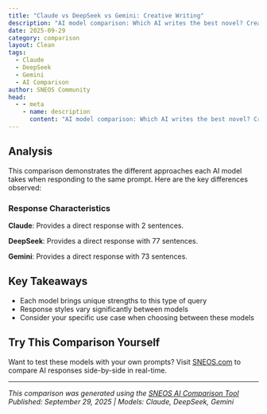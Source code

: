 ```yaml
---
title: "Claude vs DeepSeek vs Gemini: Creative Writing"
description: "AI model comparison: Which AI writes the best novel? Creative writing showdown..."
date: 2025-09-29
category: comparison
layout: Clean
tags:
  - Claude
  - DeepSeek
  - Gemini
  - AI Comparison
author: SNEOS Community
head:
  - - meta
    - name: description
      content: "AI model comparison: Which AI writes the best novel? Creative writing showdown..."
---
```


<ChatComparison
  title="Claude vs DeepSeek vs Gemini: Creative Writing"
  prompt="Which AI writes the best novel? Creative writing showdown"
  :responses='{
    "Claude": "Invalid API source. Please specify \u0027openai\u0027, \u0027anthropic\u0027, \u0027gemini\u0027, \u0027gemini-grounding\u0027, \u0027deepseek\u0027, \u0027grok\u0027, \u0027grok-live\u0027, or \u0027mistral\u0027.",
    "DeepSeek": "Of course! This is a fantastic question that gets to the heart of what AI is and isn\u0027t good for. The short answer is: **There is no single \u0022best\u0022 AI for writing a novel.** It\u0027s like asking which tool is best for building a house\u2014you need a hammer, a saw, and a level for different jobs.\n\nThe \u0022best\u0022 AI depends entirely on what part of the creative process you\u0027re tackling.\n\nLet\u0027s break down the showdown between the top contenders, judging them on key novel-writing criteria.\n\n### The Contenders\n\n1.  **GPT-4 \u0026 ChatGPT Plus:** The all-around champion. Known for its fluency, coherence, and ability to follow complex instructions.\n2.  **Claude (Anthropic):** The \u0022conscientious\u0022 writer. Excels at understanding context, maintaining a consistent narrative voice, and working with long documents.\n3.  **Gemini Advanced (Google):** The creative brainstormer. Great for generating a wide variety of ideas and initial concepts.\n4.  **Specialized Tools (Sudowrite, NovelAI):** The dedicated writing assistants. Built specifically for authors, with features like a \u0022Writing Assistant,\u0022 \u0022Brainstorming,\u0022 and \u0022Style Rewrites.\u0022\n\n---\n\n### The Creative Writing Showdown: Round by Round\n\n#### Round 1: Brainstorming \u0026 Ideation (The \u0022What if?\u0022 Phase)\n*   **Goal:** Generate a logline, plot concepts, character archetypes, and world-building elements.\n*   **Winner: Gemini Advanced \u0026 GPT-4 (Tie)**\n    *   **Gemini** is fantastic at throwing out a huge volume of wild, creative ideas. It\u0027s less filtered and can produce truly unexpected concepts.\n    *   **GPT-4** is more structured and can refine a vague idea into a solid premise. (\u0022Give me a sci-fi story about a gardener\u0022 -\u003E GPT-4 can build a whole world around a \u0022bio-sculptor\u0022 on a generation ship).\n*   **Honorable Mention: Sudowrite\u0027s \u0022Brainstorm\u0022 feature** is purpose-built for this and provides highly relevant, story-specific suggestions.\n\n#### Round 2: Prose Quality \u0026 Writing Style\n*   **Goal:** Produce beautiful, evocative, and stylistically consistent sentences and paragraphs.\n*   **Winner: Claude**\n    *   Claude consistently produces the most human-like, literary, and nuanced prose. It has a great grasp of \u0022show, don\u0027t tell\u0022 and can maintain a specific authorial voice (e.g., Hemingway\u0027s terse style vs. Tolkien\u0027s descriptive one) throughout a long passage.\n*   **Runner-Up: GPT-4**\n    *   GPT-4 is also highly capable and fluent, but its prose can sometimes feel more generic or \u0022commercially safe\u0022 compared to Claude\u0027s more distinctive style.\n\n#### Round 3: Plotting \u0026 Narrative Coherence\n*   **Goal:** Maintain a logical plot, avoid contradictions, and build a satisfying story arc over many chapters.\n*   **Winner: Claude**\n    *   This is Claude\u0027s superpower. Its large context window (200K tokens) means it can remember details from 50 pages ago. It\u0027s exceptional at outlining a multi-chapter novel and ensuring that characters, settings, and plot points remain consistent.\n*   **Runner-Up: GPT-4**\n    *   GPT-4 is good at plotting but can be more prone to forgetting minor details or introducing slight inconsistencies in longer works without careful prompting.\n\n#### Round 4: Character Development \u0026 Dialogue\n*   **Goal:** Create believable, multi-dimensional characters with unique voices and write natural, compelling dialogue.\n*   **Winner: GPT-4**\n    *   GPT-4, trained on a vast corpus of human interaction, is a master of dialogue. It can easily distinguish between characters\u0027 speech patterns and generate conversations that feel authentic and drive the plot forward. It\u0027s also very good at exploring a character\u0027s internal motivations.\n*   **Runner-Up: Claude**\n    *   Claude is also excellent, especially at maintaining a character\u0027s core personality, but GPT-4 has a slight edge in the natural rhythm and subtext of dialogue.\n\n#### Round 5: The Human-AI Collaboration (Workflow)\n*   **Goal:** How well does the AI function as a writing *assistant* rather than an author?\n*   **Winner: Specialized Tools (Sudowrite)**\n    *   Tools like **Sudowrite** are designed for this. Features like \u0022Rewrite\u0022 (to change tone or expand), \u0022Describe\u0022 (to add sensory details), and \u0022Shorten\u0022 are seamlessly integrated into a writer\u0027s workflow. They feel less like a chat bot and more like a co-pilot in your word processor.\n*   **Runner-Up: Claude \u0026 GPT-4**\n    *   Both are powerful but require more manual prompting and management. You have to direct the conversation explicitly (\u0022Now, rewrite this paragraph in a more suspenseful way...\u0022).\n\n---\n\n### The Verdict: Who is the \u0022Best\u0022?\n\n*   **For the \u0022Architect\u0022 Writer (who plans everything):** **Claude** is your best bet. Its strength in long-term coherence and outlining makes it the ideal partner for building a structurally sound novel.\n*   **For the \u0022Gardener\u0022 Writer (who discovers the story by writing):** **GPT-4** or **Sudowrite** are perfect. They are brilliant at improvisation, generating the next paragraph, and helping you explore the story as you go.\n*   **For Beating Writer\u0027s Block and Idea Generation:** **Gemini Advanced** is a fantastic starting pistol for your creativity.\n*   **For a Seamless, Integrated Writing Experience:** A specialized tool like **Sudowrite** is worth the investment for serious writers.\n\n### The Crucial Caveat: The Human is the Author\n\n**No current AI can write a *good* novel on its own.**\n\nAn AI lacks true understanding, consciousness, and intent. It will always:\n*   **Struggle with Theme:** It can implement a theme you suggest, but it cannot originate a meaningful one.\n*   **Be Derivative:** It remixes what it has learned from its training data. True, groundbreaking originality is a human frontier.\n*   **Make \u0022Soulless\u0022 Choices:** An AI doesn\u0027t *feel* a character\u0027s pain or joy. Its emotional beats are calculated, not lived.\n\n### The Winning Strategy: The AI-Powered Author\n\nThe \u0022best\u0022 novel will be written by a human author who skillfully uses **all** these tools as part of their process:\n\n1.  **Brainstorm** with Gemini or GPT-4.\n2.  **Outline** the plot and characters with Claude.\n3.  **Write** your first draft, using Sudowrite or GPT-4 to overcome blocks and flesh out scenes.\n4.  **Refine** your prose and check for consistency with Claude.\n5.  **Repeat, revise, and edit.** You, the human, are the director, making all the final creative decisions.\n\nSo, in this creative writing showdown, the true winner isn\u0027t an AI\u2014it\u0027s the **author who learns to wield them all.**",
    "Gemini": "This is a fascinating question, and the answer is evolving rapidly. There\u0027s no single \u0022best\u0022 AI novel writer right now, but here\u0027s a breakdown of the key players, their strengths and weaknesses, and how they\u0027re used in novel writing:\n\n**Key AI Models/Tools \u0026 Their Strengths/Weaknesses:**\n\n*   **GPT-3.5 and GPT-4 (OpenAI):**\n    *   **Strengths:** Excellent language fluency, can generate coherent text in various styles, strong at mimicking existing writing patterns, good at dialogue, can generate ideas, outlines, and summaries.  GPT-4 has improved coherence, fact-checking, and creativity compared to GPT-3.5.\n    *   **Weaknesses:** Can be repetitive, lacks originality without careful prompting and editing, struggles with complex plots and character development over long narratives, prone to factual errors or inconsistencies, can generate nonsensical or illogical passages if not carefully guided. Requires significant human input for editing, consistency, and originality.  Can sometimes be bland or generic. Struggles with deeper themes and nuanced emotional complexity.\n    *   **How Used:** Used for brainstorming, generating first drafts, creating character descriptions, writing dialogue, outlining plots, and rewriting passages. Often used as a starting point that requires extensive human editing and rewriting.\n\n*   **Google\u0027s PaLM 2 (and its variants, like Bard):**\n    *   **Strengths:** Similar to GPT-4 in many respects. Google claims PaLM 2 is stronger at reasoning and coding.  Potentially better at handling more complex topics and research.\n    *   **Weaknesses:**  Similar to GPT-4, including potential for factual errors and lack of deep originality without human guidance.  The \u0022Bard\u0022 interface is still under development, and its long-form writing capabilities are being refined.\n    *   **How Used:** Similar to GPT-4.  Could be particularly useful for novels requiring research or technical elements.\n\n*   **Claude (Anthropic):**\n    *   **Strengths:** Designed with a focus on safety and helpfulness. Often cited as being more reliable and less prone to generating harmful content than some other models.  Has a large context window, which could be beneficial for longer narratives.\n    *   **Weaknesses:** While improving, may not always be as \u0022creative\u0022 or \u0022expressive\u0022 as some other models. Still requires human oversight.\n    *   **How Used:** Similar to GPT models, potentially useful for crafting stories with ethical considerations or for ensuring the content is appropriate.\n\n*   **Other specialized AI writing tools (Sudowrite, Jasper, NovelAI):**\n    *   **Strengths:** Often built with specific features and workflows geared towards novel writing.  May offer tools for character management, worldbuilding, plot outlining, and style consistency. Some, like NovelAI, are explicitly designed for creative and imaginative writing.\n    *   **Weaknesses:** May rely on underlying models like GPT, so they inherit some of the same weaknesses. The quality and features vary widely.  Can be expensive.\n    *   **How Used:** These tools streamline the novel-writing process, helping authors manage different aspects of the story and generate content more efficiently.\n\n**The Current Reality: Human-AI Collaboration**\n\nIt\u0027s important to understand that no AI can currently write a truly *great* novel independently, in the same way a skilled human author can.  The most promising approach is **human-AI collaboration**.  Here\u0027s how that typically works:\n\n1.  **Brainstorming \u0026 Initial Concepts (Human \u002B AI):** The human provides the initial spark \u2013 the idea, the characters, the theme. The AI can help brainstorm variations, suggest plot points, and expand on character ideas.\n2.  **Outlining (Human \u002B AI):** A detailed outline is crucial for coherence.  The human typically guides the overall structure, while the AI can help fill in the details and suggest potential twists.\n3.  **First Draft Generation (AI with Human Guidance):** This is where the AI shines.  It can generate large amounts of text quickly, filling in the gaps in the outline.  The human needs to provide clear instructions and stylistic guidance.\n4.  **Revision \u0026 Editing (Human Dominance):** This is the most crucial step. The human author must meticulously revise and edit the AI-generated text, correcting errors, adding depth and nuance, ensuring consistency, and injecting their own unique voice and perspective.  This is where the \u0022soul\u0022 of the novel is created.\n5.  **Refinement (Human \u002B AI):**  The AI can be used again to polish the text, suggest alternative phrasing, or generate additional scenes.\n\n**Judging a Novel Written with AI:**\n\nIf we were to judge an AI-assisted novel, we\u0027d need to consider:\n\n*   **Originality:** How unique and imaginative is the story?\n*   **Coherence:** Does the plot make sense? Are the characters consistent?\n*   **Emotional Impact:** Does the novel evoke emotions in the reader?\n*   **Style and Voice:** Is the writing engaging and well-crafted? Does it have a distinctive voice?\n*   **Technical Accuracy (if applicable):** Is the research accurate and well-integrated into the story?\n*   **Transparency:** Was the use of AI disclosed?  What was the extent of AI involvement?\n\n**Who \u0022Wins\u0022 the Showdown? (For Now)**\n\n*   **The \u0022Best\u0022 AI** is the one that best *assists* a human author. It\u0027s a tool, not a replacement. Right now, **GPT-4 likely holds a slight edge** due to its balance of fluency, creativity (though still limited), and improved accuracy, but **PaLM 2 and Claude are strong contenders.**\n*   **The \u0022Winning\u0022 Novel** will be the one where the human author leverages the AI\u0027s strengths while mitigating its weaknesses, resulting in a compelling and meaningful story. The *skill of the human author* is the deciding factor.\n\n**The Future:**\n\nAI is rapidly evolving.  We can expect future AI models to be:\n\n*   More creative and original.\n*   Better at handling complex plots and character development.\n*   Less prone to errors and inconsistencies.\n*   Better at understanding and responding to human feedback.\n*   More seamlessly integrated into writing workflows.\n\nEventually, we may see AI models capable of writing entire novels with minimal human intervention.  However, the question of whether those novels will be considered \u0022good\u0022 or \u0022artistic\u0022 will remain a matter of debate.  For now, the best results come from embracing AI as a powerful tool in the hands of a skilled and imaginative human author.\n"
  }'
  published-date="16:28"
/>

## Analysis

This comparison demonstrates the different approaches each AI model takes when responding to the same prompt. Here are the key differences observed:

### Response Characteristics

**Claude**: Provides a direct response with 2 sentences. 

**DeepSeek**: Provides a direct response with 77 sentences. 

**Gemini**: Provides a direct response with 73 sentences. 

## Key Takeaways

- Each model brings unique strengths to this type of query
- Response styles vary significantly between models
- Consider your specific use case when choosing between these models

## Try This Comparison Yourself

Want to test these models with your own prompts? Visit [SNEOS.com](https://sneos.com) to compare AI responses side-by-side in real-time.

---

*This comparison was generated using the [SNEOS AI Comparison Tool](https://sneos.com)*
*Published: September 29, 2025 | Models: Claude, DeepSeek, Gemini*
